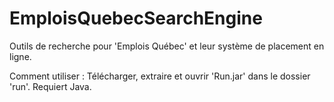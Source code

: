 # EmploisQuebecSearchEngine

Outils de recherche pour 'Emplois Québec' et leur système de placement en ligne.



Comment utiliser :
Télécharger, extraire et ouvrir 'Run.jar' dans le dossier 'run'. Requiert Java.
